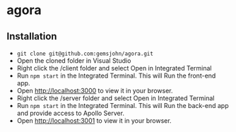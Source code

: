 # agora

## Installation
- `git clone git@github.com:gemsjohn/agora.git`
- Open the cloned folder in Visual Studio
- Right click the /client folder and select Open in Integrated Terminal
- Run `npm start` in the Integrated Terminal. This will Run the front-end app.
- Open [http://localhost:3000](http://localhost:3000) to view it in your browser.
- Right click the /server folder and select Open in Integrated Terminal
- Run `npm start` in the Integrated Terminal. This will Run the back-end app and provide access to Apollo Server.
- Open [http://localhost:3001](http://localhost:3001) to view it in your browser.